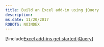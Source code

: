 ```yaml
---
title: Build an Excel add-in using jQuery
description: 
ms.date: 11/20/2017
ROBOTS: NOINDEX
---
```


[!include[Excel add-ins get started jQuery](../includes/file-get-started-excel-jquery.md)]
